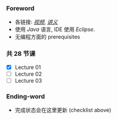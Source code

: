 ### Foreword 
- 各链接: [*视频*](https://www.youtube.com/playlist?list=PL3BD1325B3C4F50BE), [*讲义*](https://see.stanford.edu/Course/CS106A)
- 使用 *Java* 语言, IDE 使用 *Eclipse*.
- 无编程方面的 prerequisites

### 共 28 节课
- [x] Lecture 01 
- [ ] Lecture 02 
- [ ] Lecture 03 

### Ending-word
- 完成状态会在这里更新 (checklist above)